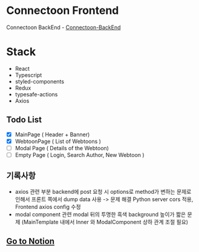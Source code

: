 # Connectoon Frontend

Connectoon BackEnd - [Connectoon-BackEnd](https://github.com/cdbrouk/connectoon-backend)

# Stack

- React
- Typescript
- styled-components
- Redux
- typesafe-actions
- Axios

## Todo List

- [x] MainPage ( Header + Banner)
- [x] WebtoonPage ( List of Webtoons )
- [ ] Modal Page ( Details of the Webtoon)
- [ ] Empty Page ( Login, Search Author, New Webtoon )

## 기록사항

- axios 관련 부분 backend에 post 요청 시 options로 method가 변하는 문제로 인해서 프론트 쪽에서 dump data 사용 -> 문제 해결 Python server cors 적용, Frontend axios config 수정
- modal component 관련 modal 뒤의 투명한 흑색 background 높이가 짧은 문제 (MainTemplate 내에서 Inner 와 ModalComponent 상하 관계 조절 필요)

## [Go to Notion](https://www.notion.so/Connectoon-ec2ffbe9174e449a9c847b3c95513a41)
